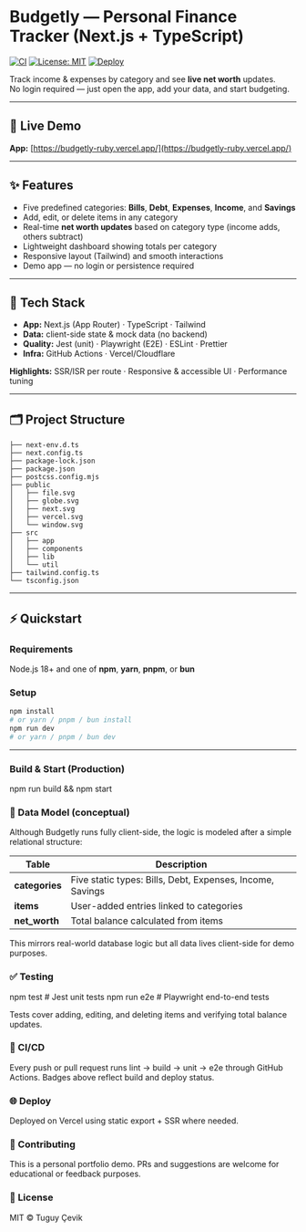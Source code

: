 # Budgetly — Personal Finance Tracker (Next.js + TypeScript)

[![CI](https://img.shields.io/github/actions/workflow/status/twoguyswithoutans/budgetly/ci.yml?branch=main)](https://github.com/twoguyswithoutans/budgetly/actions)
[![License: MIT](https://img.shields.io/badge/License-MIT-green.svg)](LICENSE)
[![Deploy](https://img.shields.io/badge/Deployed-Vercel-black)](https://budgetly-ruby.vercel.app/)

Track income & expenses by category and see **live net worth** updates.  
No login required — just open the app, add your data, and start budgeting.

---

## 🚀 Live Demo
**App:** [https://budgetly-ruby.vercel.app/](https://budgetly-ruby.vercel.app/)

---

## ✨ Features
- Five predefined categories: **Bills**, **Debt**, **Expenses**, **Income**, and **Savings**
- Add, edit, or delete items in any category
- Real-time **net worth updates** based on category type (income adds, others subtract)
- Lightweight dashboard showing totals per category
- Responsive layout (Tailwind) and smooth interactions
- Demo app — no login or persistence required

---

## 🧰 Tech Stack
- **App:** Next.js (App Router) · TypeScript · Tailwind
- **Data:** client-side state & mock data (no backend)
- **Quality:** Jest (unit) · Playwright (E2E) · ESLint · Prettier
- **Infra:** GitHub Actions · Vercel/Cloudflare

**Highlights:** SSR/ISR per route · Responsive & accessible UI · Performance tuning


---

## 🗂️ Project Structure
```
├── next-env.d.ts
├── next.config.ts
├── package-lock.json
├── package.json
├── postcss.config.mjs
├── public
│   ├── file.svg
│   ├── globe.svg
│   ├── next.svg
│   ├── vercel.svg
│   └── window.svg
├── src
│   ├── app
│   ├── components
│   ├── lib
│   └── util
├── tailwind.config.ts
└── tsconfig.json
```


---

## ⚡ Quickstart

### Requirements
Node.js 18+ and one of **npm**, **yarn**, **pnpm**, or **bun**

### Setup
```bash
npm install
# or yarn / pnpm / bun install
npm run dev
# or yarn / pnpm / bun dev
```

---

### Build & Start (Production)
npm run build && npm start


### 🧾 Data Model (conceptual)

Although Budgetly runs fully client-side, the logic is modeled after a simple relational structure:

| Table | Description |
|--------|-------------|
| **categories** | Five static types: Bills, Debt, Expenses, Income, Savings |
| **items** | User-added entries linked to categories |
| **net_worth** | Total balance calculated from items |


This mirrors real-world database logic but all data lives client-side for demo purposes.


### ✅ Testing
npm test         # Jest unit tests
npm run e2e      # Playwright end-to-end tests

Tests cover adding, editing, and deleting items and verifying total balance updates.


### 🤖 CI/CD

Every push or pull request runs lint → build → unit → e2e through GitHub Actions.
Badges above reflect build and deploy status.


### 🌐 Deploy

Deployed on Vercel using static export + SSR where needed.



### 🤝 Contributing

This is a personal portfolio demo.
PRs and suggestions are welcome for educational or feedback purposes.


### 📜 License

MIT © Tuguy Çevik